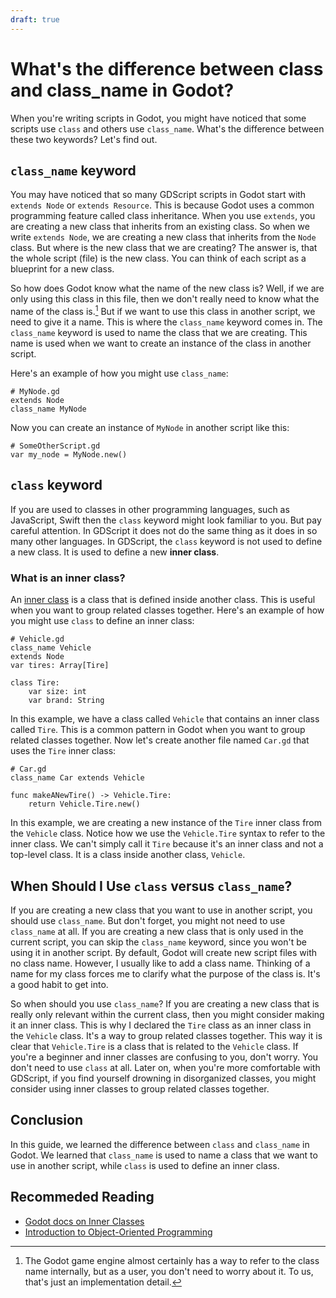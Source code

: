 ```yaml
---
draft: true
---
```


# What's the difference between class and class_name in Godot?

When you're writing scripts in Godot, you might have noticed that some scripts use `class` and others use `class_name`. What's the difference between these two keywords? Let's find out.

## `class_name` keyword
You may have noticed that so many GDScript scripts in Godot start with `extends Node` or `extends Resource`. This is because Godot uses a common programming feature called class inheritance. When you use `extends`, you are creating a new class that inherits from an existing class. So when we write `extends Node`, we are creating a new class that inherits from the `Node` class. But where is the new class that we are creating? The answer is, that the whole script (file) is the new class. You can think of each script as a blueprint for a new class.

So how does Godot know what the name of the new class is? Well, if we are only using this class in this file, then we don't really need to know what the name of the class is.[^1] But if we want to use this class in another script, we need to give it a name. This is where the `class_name` keyword comes in. The `class_name` keyword is used to name the class that we are creating. This name is used when we want to create an instance of the class in another script.

[^1]: The Godot game engine almost certainly has a way to refer to the class name internally, but as a user, you don't need to worry about it. To us, that's just an implementation detail.

Here's an example of how you might use `class_name`:

```GDScript
# MyNode.gd
extends Node
class_name MyNode
```

Now you can create an instance of `MyNode` in another script like this:

```GDScript
# SomeOtherScript.gd
var my_node = MyNode.new()
```

## `class` keyword
If you are used to classes in other programming languages, such as JavaScript, Swift then the `class` keyword might look familiar to you. But pay careful attention. In GDScript it does not do the same thing as it does in so many other languages. In GDScript, the `class` keyword is not used to define a new class. It is used to define a new **inner class**. 

### What is an inner class?
An [inner class](https://docs.godotengine.org/en/stable/tutorials/scripting/gdscript/gdscript_basics.html#inner-classes) is a class that is defined inside another class. This is useful when you want to group related classes together. Here's an example of how you might use `class` to define an inner class:

```GDScript
# Vehicle.gd
class_name Vehicle
extends Node
var tires: Array[Tire]

class Tire:
	var size: int
	var brand: String

```

In this example, we have a class called `Vehicle` that contains an inner class called `Tire`. This is a common pattern in Godot when you want to group related classes together. Now let's create another file named `Car.gd` that uses the `Tire` inner class:

```GDScript
# Car.gd
class_name Car extends Vehicle

func makeANewTire() -> Vehicle.Tire:
	return Vehicle.Tire.new()
```

In this example, we are creating a new instance of the `Tire` inner class from the `Vehicle` class. Notice how we use the `Vehicle.Tire` syntax to refer to the inner class. We can't simply call it `Tire` because it's an inner class and not a top-level class. It is a class inside another class, `Vehicle`.

## When Should I Use `class` versus `class_name`?
If you are creating a new class that you want to use in another script, you should use `class_name`. But don't forget, you might not need to use `class_name` at all. If you are creating a new class that is only used in the current script, you can skip the `class_name` keyword, since you won't be using it in another script. By default, Godot will create new script files with no class name. However, I usually like to add a class name. Thinking of a name for my class forces me to clarify what the purpose of the class is. It's a good habit to get into.

So when should you use `class_name`? If you are creating a new class that is really only relevant within the current class, then you might consider making it an inner class. This is why I declared the `Tire` class as an inner class in the `Vehicle` class. It's a way to group related classes together. This way it is clear that `Vehicle.Tire` is a class that is related to the `Vehicle` class. If you're a beginner and inner classes are confusing to you, don't worry. You don't need to use `class` at all. Later on, when you're more comfortable with GDScript, if you find yourself drowning in disorganized classes, you might consider using inner classes to group related classes together.

## Conclusion 
In this guide, we learned the difference between `class` and `class_name` in Godot. We learned that `class_name` is used to name a class that we want to use in another script, while `class` is used to define an inner class. 

## Recommeded Reading
- [Godot docs on Inner Classes](https://docs.godotengine.org/en/stable/tutorials/scripting/gdscript/gdscript_basics.html#inner-classes)
- [Introduction to Object-Oriented Programming](https://www.geeksforgeeks.org/introduction-of-object-oriented-programming/)